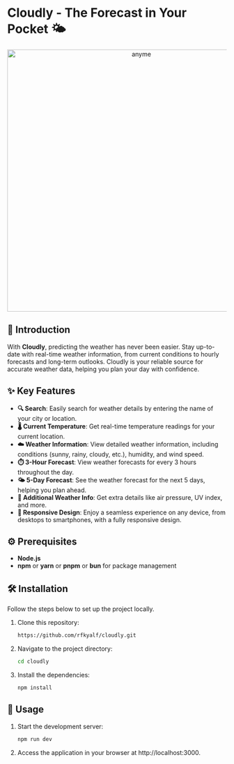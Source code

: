 # Cloudly - The Forecast in Your Pocket 🌤️

<div align="center" width="100%">
   <img width="600" alt="anyme" src="https://i.imgur.com/1WF7vKC.png">
</div>

## 🌟 Introduction

With **Cloudly**, predicting the weather has never been easier. Stay up-to-date with real-time weather information, from current conditions to hourly forecasts and long-term outlooks. Cloudly is your reliable source for accurate weather data, helping you plan your day with confidence.


## ✨ Key Features

- **🔍 Search**: Easily search for weather details by entering the name of your city or location.
- **🌡️ Current Temperature**: Get real-time temperature readings for your current location.
- **☁️ Weather Information**: View detailed weather information, including conditions (sunny, rainy, cloudy, etc.), humidity, and wind speed.
- **⏱️ 3-Hour Forecast**: View weather forecasts for every 3 hours throughout the day.
- **🌤️ 5-Day Forecast**: See the weather forecast for the next 5 days, helping you plan ahead.
- **💨 Additional Weather Info**: Get extra details like air pressure, UV index, and more.
- **📱 Responsive Design**: Enjoy a seamless experience on any device, from desktops to smartphones, with a fully responsive design.

## ⚙️ Prerequisites

- **Node.js**
- **npm** or **yarn** or **pnpm** or **bun** for package management

## 🛠️ Installation

Follow the steps below to set up the project locally.

1. Clone this repository:

   ```bash
   https://github.com/rfkyalf/cloudly.git
   ```

2. Navigate to the project directory:

   ```bash
   cd cloudly
   ```
3. Install the dependencies:

   ```bash
   npm install
   ```

## 🚀 Usage

1. Start the development server:

   ```bash
   npm run dev
   ```
2. Access the application in your browser at http://localhost:3000.
